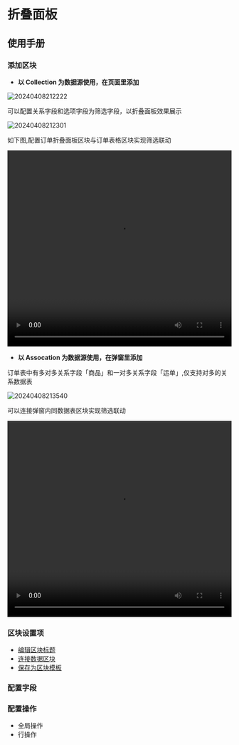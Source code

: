 # 折叠面板

## 使用手册

### 添加区块

- **以 Collection 为数据源使用，在页面里添加**

![20240408212222](https://nocobase-docs.oss-cn-beijing.aliyuncs.com/20240408212222.png)

可以配置关系字段和选项字段为筛选字段，以折叠面板效果展示

![20240408212301](https://nocobase-docs.oss-cn-beijing.aliyuncs.com/20240408212301.png)

如下图,配置订单折叠面板区块与订单表格区块实现筛选联动

  <video width="100%" height="440" controls>
      <source src="https://nocobase-docs.oss-cn-beijing.aliyuncs.com/20240408212817.mp4" type="video/mp4">
    </video>

- **以 Assocation 为数据源使用，在弹窗里添加**

订单表中有多对多关系字段「商品」和一对多关系字段「运单」,仅支持对多的关系数据表

![20240408213540](https://nocobase-docs.oss-cn-beijing.aliyuncs.com/20240408213540.png)

可以连接弹窗内同数据表区块实现筛选联动


  <video width="100%" height="440" controls>
      <source src="https://nocobase-docs.oss-cn-beijing.aliyuncs.com/20240408214743.mp4" type="video/mp4">
    </video>

### 区块设置项

- [编辑区块标题](/handbook/ui/blocks/block-settings/block-title)
- [连接数据区块](/handbook/ui/blocks/block-settings/connect-block)
- [保存为区块模板](/handbook/ui/blocks/block-settings/block-template)

### 配置字段

### 配置操作

- 全局操作
- 行操作
